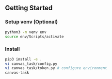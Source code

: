## Getting Started

### Setup venv (Optional)

```bash
python3 -m venv env
source env/Scripts/activate
```

### Install

```bash
pip3 install -e .
vi canvas_task/config.py
vi canvas_task/token.py # configure environment
canvas-task
```

